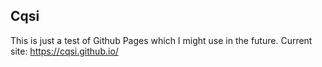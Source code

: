 ## Cqsi

This is just a test of Github Pages which I might use in the future.
Current site: https://cqsi.github.io/
